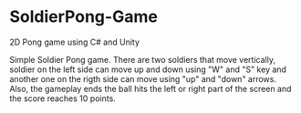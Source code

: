 # SoldierPong-Game
2D Pong game using C# and Unity

Simple Soldier Pong game. There are two soldiers that move vertically, soldier on the left side can move up and down using "W" and "S" key and another one on the rigth side can move using "up" and "down" arrows. Also, the gameplay ends the ball hits the left or right part of the screen and the score reaches 10 points.
